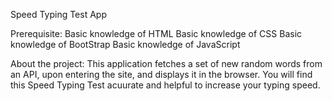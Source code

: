 Speed Typing Test App

Prerequisite:
  Basic knowledge of HTML 
  Basic knowledge of CSS 
  Basic knowledge of BootStrap
  Basic knowledge of JavaScript 
 
About the project:
  This application fetches a set of new random words from an API, upon entering the site, and displays it in the browser. You will find this Speed Typing Test acuurate and helpful to increase your typing speed.



